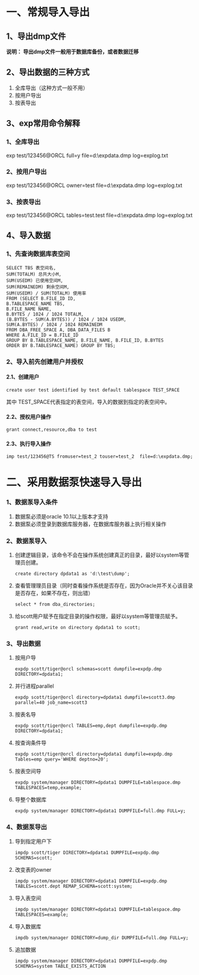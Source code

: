 # 一、常规导入导出

## 1、导出dmp文件

**说明： 导出dmp文件一般用于数据库备份，或者数据迁移**

## 2、导出数据的三种方式

1. 全库导出（这种方式一般不用）
2. 按用户导出
3. 按表导出

## 3、exp常用命令解释

### 1、全库导出

exp test/123456@ORCL full=y file=d:\expdata.dmp log=explog.txt

### 2、按用户导出

exp test/123456@ORCL owner=test file=d:\expdata.dmp log=explog.txt

### 3、按表导出

exp test/123456@ORCL tables=test.test file=d:\expdata.dmp log=explog.txt

## 4、导入数据

### 1、先查询数据库表空间

```
SELECT TBS 表空间名,    
SUM(TOTALM) 总共大小M,   
SUM(USEDM) 已使用空间M,   
SUM(REMAINEDM) 剩余空间M,   
SUM(USEDM) / SUM(TOTALM) 使用率  
FROM (SELECT B.FILE_ID ID,       
B.TABLESPACE_NAME TBS,            
B.FILE_NAME NAME,              
B.BYTES / 1024 / 1024 TOTALM,    
(B.BYTES - SUM(A.BYTES)) / 1024 / 1024 USEDM, 
SUM(A.BYTES) / 1024 / 1024 REMAINEDM     
FROM DBA_FREE_SPACE A, DBA_DATA_FILES B      
WHERE A.FILE_ID = B.FILE_ID        
GROUP BY B.TABLESPACE_NAME, B.FILE_NAME, B.FILE_ID, B.BYTES    
ORDER BY B.TABLESPACE_NAME) GROUP BY TBS;
```

### 2、导入前先创建用户并授权

#### 2.1、创建用户

```
create user test identified by test default tablespace TEST_SPACE
```

其中 TEST\_SPACE代表指定的表空间，导入的数据到指定的表空间中。

#### 2.2、授权用户操作

```
grant connect,resource,dba to test
```

#### 2.3、执行导入操作

```
imp test/123456@TS fromuser=test_2 touser=test_2  file=d:\expdata.dmp;
```

# 二、采用数据泵快速导入导出

### 1、数据泵导入条件

1. 数据泵必须是oracle 10.1以上版本才支持
2. 数据泵必须登录到数据库服务器，在数据库服务器上执行相关操作

### 2、数据泵导入

1. 创建逻辑目录，该命令不会在操作系统创建真正的目录，最好以system等管理员创建。

   ```
   create directory dpdata1 as 'd:\test\dump';
   ```

2. 查看管理理员目录（同时查看操作系统是否存在，因为Oracle并不关心该目录是否存在，如果不存在，则出错）

   ```
   select * from dba_directories;
   ```

3. 给scott用户赋予在指定目录的操作权限，最好以system等管理员赋予。

   ```
   grant read,write on directory dpdata1 to scott;
   ```

### 3、导出数据

1. 按用户导

   ```
   expdp scott/tiger@orcl schemas=scott dumpfile=expdp.dmp DIRECTORY=dpdata1;
   ```

2. 并行进程parallel

   ```
   expdp scott/tiger@orcl directory=dpdata1 dumpfile=scott3.dmp parallel=40 job_name=scott3
   ```

3. 按表名导

   ```
   expdp scott/tiger@orcl TABLES=emp,dept dumpfile=expdp.dmp DIRECTORY=dpdata1;
   ```

4. 按查询条件导

   ```
   expdp scott/tiger@orcl directory=dpdata1 dumpfile=expdp.dmp Tables=emp query='WHERE deptno=20';
   ```

5. 按表空间导

   ```
   expdp system/manager DIRECTORY=dpdata1 DUMPFILE=tablespace.dmp TABLESPACES=temp,example;
   ```

6. 导整个数据库

   ```
   expdp system/manager DIRECTORY=dpdata1 DUMPFILE=full.dmp FULL=y;
   ```

### 4、数据泵导出

1. 导到指定用户下

   ```
   impdp scott/tiger DIRECTORY=dpdata1 DUMPFILE=expdp.dmp SCHEMAS=scott;
   ```

2. 改变表的owner

   ```
   impdp system/manager DIRECTORY=dpdata1 DUMPFILE=expdp.dmp TABLES=scott.dept REMAP_SCHEMA=scott:system;
   ```

3. 导入表空间

   ```
   impdp system/manager DIRECTORY=dpdata1 DUMPFILE=tablespace.dmp TABLESPACES=example;
   ```

4. 导入数据库

   ```
   impdb system/manager DIRECTORY=dump_dir DUMPFILE=full.dmp FULL=y;
   ```

5. 追加数据

   ```
   impdp system/manager DIRECTORY=dpdata1 DUMPFILE=expdp.dmp SCHEMAS=system TABLE_EXISTS_ACTION
   ```




